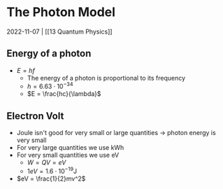 # The Photon Model
2022-11-07 | [[13 Quantum Physics]]

## Energy of a photon
- $E = hf$
	- The energy of a photon is proportional to its frequency
	- $h = 6.63 \cdot 10^{-34}$
	- $E = \frac{hc}{\lambda}$

## Electron Volt
- Joule isn't good for very small or large quantities -> photon energy is very small
- For very large quantities we use $\text{kWh}$
- For very small quantities we use $\text{eV}$
	- $W = QV = eV$
	- $1eV = 1.6 \cdot 10^{-19} \text{J}$
- $eV = \frac{1}{2}mv^2$